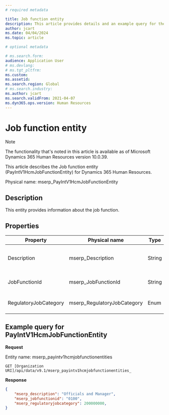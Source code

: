 ```yaml
---
# required metadata

title: Job function entity
description: This article provides details and an example query for the Job function entity in Microsoft Dynamics 365 Human Resources.
author: jcart
ms.date: 04/04/2024
ms.topic: article

# optional metadata

# ms.search.form: 
audience: Application User
# ms.devlang: 
# ms.tgt_pltfrm: 
ms.custom: 
ms.assetid: 
ms.search.region: Global
# ms.search.industry: 
ms.author: jcart
ms.search.validFrom: 2021-04-07
ms.dyn365.ops.version: Human Resources
---
```


# Job function entity

> [!NOTE]
> The functionality that's noted in this article is available as of Microsoft Dynamics 365 Human Resources version 10.0.39.

This article describes the Job function entity (PayIntV1HcmJobFunctionEntity) for Dynamics 365 Human Resources.

Physical name: mserp\_PayIntV1HcmJobFunctionEntity

## Description

This entity provides information about the job function.

## Properties

| Property | Physical name | Type | Use | Description |
|---|---|---|---|---|
| Description | mserp\_Description | String | Read-only | The description of the job function. |
| JobFunctionId | mserp\_JobFunctionId | String | Read-only | The ID of the job function. |
| RegulatoryJobCategory | mserp\_RegulatoryJobCategory | Enum | Read-only | The category of the job. |

## Example query for PayIntV1HcmJobFunctionEntity

**Request**

Entity name: mserp\_payintv1hcmjobfunctionentities

```http 
GET [Organization URI]/api/data/v9.1/mserp_payintv1hcmjobfunctionentities_
```

**Response**

```json
{
    "mserp_description": "Officials and Manager",
    "mserp_jobfunctionid": "0100",
    "mserp_regulatoryjobcategory": 200000000,
}
```
